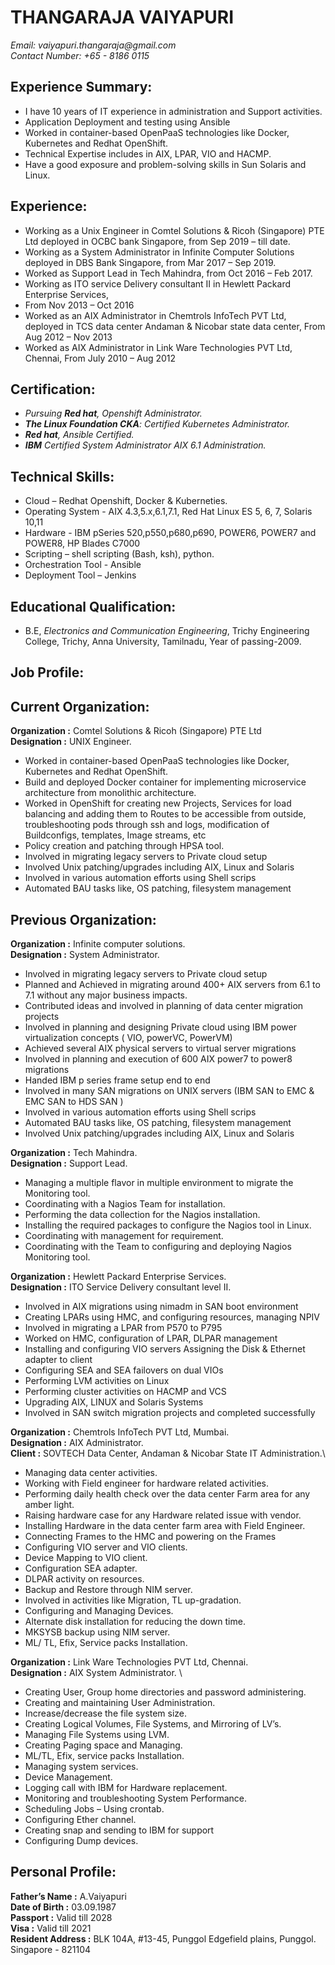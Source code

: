 # THANGARAJA VAIYAPURI									 
_Email: vaiyapuri.thangaraja@gmail.com_                          
_Contact Number: +65 - 8186 0115_
     									

## Experience Summary:
* 	I have 10 years of IT experience in administration and Support activities.
* 	Application Deployment and testing using Ansible 
* 	Worked in container-based OpenPaaS technologies like Docker, Kubernetes and Redhat OpenShift.
* 	Technical Expertise includes in AIX, LPAR, VIO and HACMP.
* 	Have a good exposure and problem-solving skills in Sun Solaris and Linux.

## Experience:

*	Working as a Unix Engineer in Comtel Solutions  & Ricoh (Singapore) PTE Ltd deployed in OCBC bank Singapore, from Sep 2019 – till date.
*	Working as a System Administrator in Infinite Computer Solutions deployed in DBS Bank Singapore, from Mar 2017 – Sep 2019.
*	Worked as Support Lead in Tech Mahindra, from Oct 2016 – Feb 2017.
*	Working as ITO service Delivery consultant II in Hewlett Packard Enterprise Services, 
*	From Nov 2013 – Oct 2016
*	Worked as an AIX Administrator in Chemtrols InfoTech PVT Ltd, deployed in TCS data center Andaman & Nicobar state data center, From Aug 2012 – Nov 2013
*	Worked as AIX Administrator in Link Ware Technologies PVT Ltd, Chennai, From July 2010 – Aug 2012

## Certification:
*	_Pursuing **Red hat**, *Openshift* Administrator._ 
*	_**The Linux Foundation CKA**: Certified *Kubernetes* Administrator._
*	_**Red hat**, *Ansible* Certified._
*	_**IBM** Certified System Administrator *AIX 6.1* Administration._

## Technical Skills:
* Cloud – Redhat Openshift, Docker & Kuberneties. 
* Operating System - AIX 4.3,5.x,6.1,7.1, Red Hat Linux ES 5, 6, 7, Solaris 10,11
* Hardware - IBM pSeries 520,p550,p680,p690, POWER6, POWER7 and POWER8, HP Blades C7000
* Scripting – shell scripting (Bash, ksh), python.
* Orchestration Tool - Ansible
* Deployment Tool – Jenkins


## Educational Qualification:

*	B.E, *Electronics and Communication Engineering*, Trichy Engineering College, Trichy, Anna University, Tamilnadu, Year of passing-2009.

## Job Profile:

## Current Organization: 
**Organization	:** Comtel Solutions & Ricoh (Singapore) PTE Ltd \
**Designation	:** UNIX Engineer.

*	Worked in container-based OpenPaaS technologies like Docker, Kubernetes and Redhat OpenShift.
*	Build and deployed Docker container for implementing microservice architecture from monolithic architecture.
*	Worked in OpenShift for creating new Projects, Services for load balancing and adding them to Routes to be accessible from outside, troubleshooting pods through ssh and logs, modification of Buildconfigs, templates, Image streams, etc
*	Policy creation and patching through HPSA tool.
*	Involved in migrating legacy servers to Private cloud setup
*	Involved Unix patching/upgrades including AIX, Linux and Solaris
*	Involved in various automation efforts using Shell scrips
*	Automated BAU tasks like, OS patching, filesystem management

 
## Previous Organization:

**Organization	:** Infinite computer solutions.\
**Designation	:** System Administrator.

*	Involved in migrating legacy servers to Private cloud setup
*	Planned and Achieved in migrating around 400+ AIX servers from 6.1 to 7.1 without any major business impacts.
*	Contributed ideas and involved in planning of data center migration projects
*	Involved in planning and designing Private cloud using IBM power virtualization concepts ( VIO, powerVC, PowerVM)
*	Achieved several AIX physical servers to virtual server migrations
*	Involved in planning and execution of 600 AIX power7 to power8 migrations
*	Handed IBM p series frame setup end to end
*	Involved in many SAN migrations on UNIX servers (IBM SAN to EMC & EMC SAN to HDS SAN )
*	Involved in various automation efforts using Shell scrips
*	Automated BAU tasks like, OS patching, filesystem management
*	Involved Unix patching/upgrades including AIX, Linux and Solaris


**Organization	:** Tech Mahindra.\
**Designation	:** Support Lead.

*	Managing a multiple flavor in multiple environment to migrate the Monitoring tool. 
*	Coordinating with a Nagios Team for installation.
*	Performing the data collection for the Nagios installation.
*	Installing the required packages to configure the Nagios tool in Linux.
*	Coordinating with management for requirement. 
*	Coordinating with the Team to configuring and deploying Nagios Monitoring tool.


**Organization	:** Hewlett Packard Enterprise Services.\
**Designation	:** ITO Service Delivery consultant level II. 

*	Involved in AIX migrations using nimadm in SAN boot environment
*	Creating LPARs using HMC, and configuring resources, managing NPIV
*	Involved in migrating a LPAR from P570 to P795
*	Worked on HMC, configuration of LPAR, DLPAR management
*	Installing and configuring VIO servers Assigning the Disk & Ethernet adapter to client
*	Configuring SEA and SEA failovers on dual VIOs
*	Performing LVM activities on Linux
*	Performing cluster activities on HACMP and VCS
*	Upgrading AIX, LINUX and Solaris Systems
*	Involved in SAN switch migration projects and completed successfully


**Organization	:** Chemtrols InfoTech PVT Ltd, Mumbai.\
**Designation	:** AIX Administrator.\
**Client		:** SOVTECH Data Center, Andaman & Nicobar State IT Administration.\

*	Managing data center activities.
*	Working with Field engineer for hardware related activities.
*	Performing daily health check over the data center Farm area for any amber light.
*	Raising hardware case for any Hardware related issue with vendor.
*	Installing Hardware in the data center farm area with Field Engineer.
*	Connecting Frames to the HMC and powering on the Frames
*	Configuring VIO server and VIO clients.
*	Device Mapping to VIO client.
*	Configuration SEA adapter.
*	DLPAR activity on resources.
*	Backup and Restore through NIM server.
*	Involved in activities like Migration, TL up-gradation.
*	Configuring and Managing Devices.
*	Alternate disk installation for reducing the down time.
*	MKSYSB backup using NIM server.
*	ML/ TL, Efix, Service packs Installation.


**Organization	:** Link Ware Technologies PVT Ltd, Chennai.\
**Designation	:** AIX System Administrator. \

*	Creating User, Group home directories and password administering.
*	Creating and maintaining User Administration.
*	Increase/decrease the file system size.
*	Creating Logical Volumes, File Systems, and Mirroring of LV’s.
*	Managing File Systems using LVM.
*	Creating Paging space and Managing.
*	ML/TL, Efix, service packs Installation.
*	Managing system services.
*	Device Management.
*	Logging call with IBM for Hardware replacement.
*	Monitoring and troubleshooting System Performance.
*	Scheduling Jobs – Using crontab.
*	Configuring Ether channel.
*	Creating snap and sending to IBM for support
*	Configuring Dump devices.



## Personal Profile:

**Father’s Name	:**    A.Vaiyapuri \
**Date of Birth	:**      03.09.1987 \
**Passport	:**      Valid till 2028 \
**Visa		:**    Valid till 2021 \
**Resident Address	:**     BLK 104A,  #13-45, Punggol Edgefield plains, Punggol. Singapore - 821104
